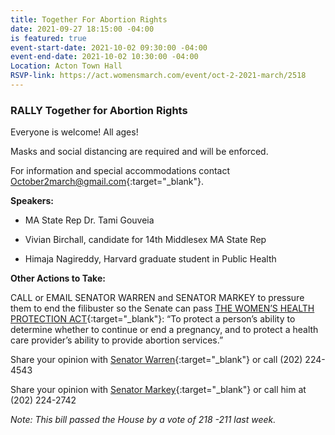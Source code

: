 ```yaml
---
title: Together For Abortion Rights
date: 2021-09-27 18:15:00 -04:00
is featured: true
event-start-date: 2021-10-02 09:30:00 -04:00
event-end-date: 2021-10-02 10:30:00 -04:00
Location: Acton Town Hall
RSVP-link: https://act.womensmarch.com/event/oct-2-2021-march/2518
---
```


### RALLY Together for Abortion Rights

Everyone is welcome! All ages!

Masks and social distancing are required and will be enforced.

For information and special accommodations contact [October2march@gmail.com](mailto:October2march@gmail.com){:target="_blank"}.

**Speakers:**

* MA State Rep Dr. Tami Gouveia

* Vivian Birchall, candidate for 14th Middlesex MA State Rep

* Himaja Nagireddy, Harvard graduate student in Public Health

**Other Actions to Take:**

CALL or EMAIL SENATOR WARREN and SENATOR MARKEY to pressure them to end the filibuster so the Senate can pass [THE WOMEN’S HEALTH PROTECTION ACT](https://www.congress.gov/bill/116th-congress/senate-bill/1645/text){:target="_blank"}: “To protect a person’s ability to determine whether to continue or end a pregnancy, and to protect a health care provider’s ability to provide abortion services.”

Share your opinion with [Senator Warren](https://www.warren.senate.gov/contact/shareyouropinion){:target="_blank"} or call (202) 224-4543

Share your opinion with [Senator Markey](https://www.markey.senate.gov/contact/share-your-opinion){:target="_blank"}  or call him at (202) 224-2742

*Note: This bill passed the House by a vote of 218 -211 last week.*